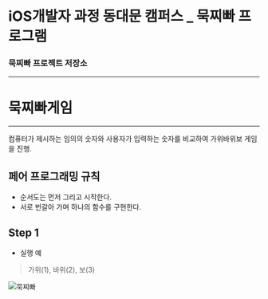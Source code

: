 # iOS개발자 과정 동대문 캠퍼스 _ 묵찌빠 프로그램


### 묵찌빠 프로젝트 저장소
---

# 묵찌빠게임
---
컴퓨터가 제시하는 임의의 숫자와 사용자가 입력하는 숫자를 비교하여 가위바위보 게임을 진행.

## 페어 프로그래밍 규칙
- 순서도는 먼저 그리고 시작한다.
- 서로 번갈아 가며 하나의 함수를 구현한다.

## Step 1

- 실행 예
> 가위(1), 바위(2), 보(3)

![묵찌빠](https://github.com/happykwon/sessac_week_1/assets/149054154/e4d79bae-9dd8-49c9-a5a7-8b5a367a91e8)


